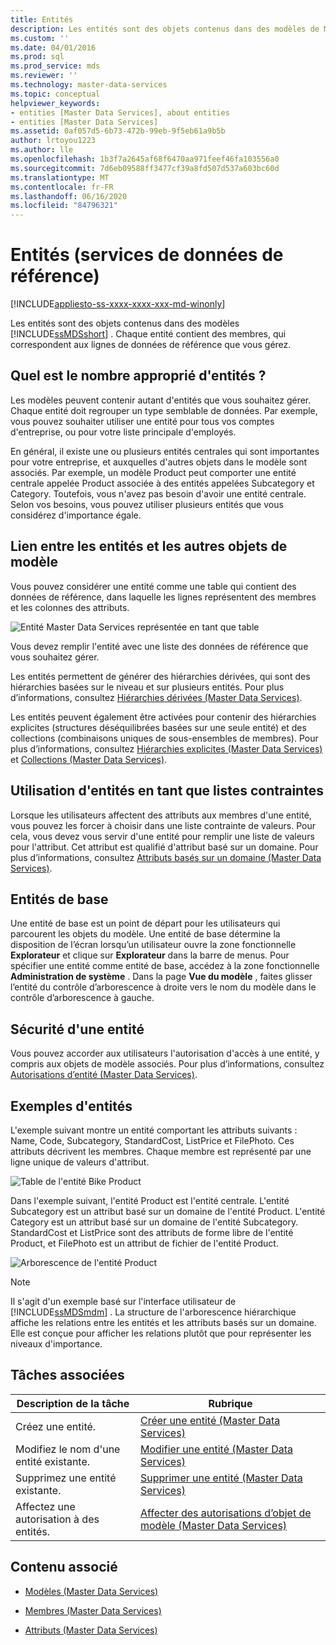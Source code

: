 ```yaml
---
title: Entités
description: Les entités sont des objets contenus dans des modèles de Master Data Services. Chaque entité contient des membres, qui correspondent aux lignes de données de référence que vous gérez.
ms.custom: ''
ms.date: 04/01/2016
ms.prod: sql
ms.prod_service: mds
ms.reviewer: ''
ms.technology: master-data-services
ms.topic: conceptual
helpviewer_keywords:
- entities [Master Data Services], about entities
- entities [Master Data Services]
ms.assetid: 0af057d5-6b73-472b-99eb-9f5eb61a9b5b
author: lrtoyou1223
ms.author: lle
ms.openlocfilehash: 1b3f7a2645af68f6470aa971feef46fa103556a0
ms.sourcegitcommit: 7d6eb09588ff3477cf39a8fd507d537a603bc60d
ms.translationtype: MT
ms.contentlocale: fr-FR
ms.lasthandoff: 06/16/2020
ms.locfileid: "84796321"
---
```

# <a name="entities-master-data-services"></a>Entités (services de données de référence)

[!INCLUDE[appliesto-ss-xxxx-xxxx-xxx-md-winonly](../includes/appliesto-ss-xxxx-xxxx-xxx-md-winonly.md)]

  Les entités sont des objets contenus dans des modèles [!INCLUDE[ssMDSshort](../includes/ssmdsshort-md.md)] . Chaque entité contient des membres, qui correspondent aux lignes de données de référence que vous gérez.  
  
## <a name="how-many-entities-are-appropriate"></a>Quel est le nombre approprié d'entités ?  
 Les modèles peuvent contenir autant d'entités que vous souhaitez gérer. Chaque entité doit regrouper un type semblable de données. Par exemple, vous pouvez souhaiter utiliser une entité pour tous vos comptes d'entreprise, ou pour votre liste principale d'employés.  
  
 En général, il existe une ou plusieurs entités centrales qui sont importantes pour votre entreprise, et auxquelles d'autres objets dans le modèle sont associés. Par exemple, un modèle Product peut comporter une entité centrale appelée Product associée à des entités appelées Subcategory et Category. Toutefois, vous n'avez pas besoin d'avoir une entité centrale. Selon vos besoins, vous pouvez utiliser plusieurs entités que vous considérez d'importance égale.  
  
## <a name="how-entities-relate-to-other-model-objects"></a>Lien entre les entités et les autres objets de modèle  
 Vous pouvez considérer une entité comme une table qui contient des données de référence, dans laquelle les lignes représentent des membres et les colonnes des attributs.  
  
 ![Entité Master Data Services représentée en tant que table](../master-data-services/media/mds-conc-entity-table.gif "Entité Master Data Services représentée en tant que table")  
  
 Vous devez remplir l'entité avec une liste des données de référence que vous souhaitez gérer.  
  
 Les entités permettent de générer des hiérarchies dérivées, qui sont des hiérarchies basées sur le niveau et sur plusieurs entités. Pour plus d’informations, consultez [Hiérarchies dérivées &#40;Master Data Services&#41;](../master-data-services/derived-hierarchies-master-data-services.md).  
  
 Les entités peuvent également être activées pour contenir des hiérarchies explicites (structures déséquilibrées basées sur une seule entité) et des collections (combinaisons uniques de sous-ensembles de membres). Pour plus d’informations, consultez [Hiérarchies explicites &#40;Master Data Services&#41;](../master-data-services/explicit-hierarchies-master-data-services.md) et [Collections &#40;Master Data Services&#41;](../master-data-services/collections-master-data-services.md).  
  
## <a name="using-entities-as-constrained-lists"></a>Utilisation d'entités en tant que listes contraintes  
 Lorsque les utilisateurs affectent des attributs aux membres d'une entité, vous pouvez les forcer à choisir dans une liste contrainte de valeurs. Pour cela, vous devez vous servir d'une entité pour remplir une liste de valeurs pour l'attribut. Cet attribut est qualifié d'attribut basé sur un domaine. Pour plus d’informations, consultez [Attributs basés sur un domaine &#40;Master Data Services&#41;](../master-data-services/domain-based-attributes-master-data-services.md).  
  
## <a name="base-entities"></a>Entités de base  
 Une entité de base est un point de départ pour les utilisateurs qui parcourent les objets du modèle. Une entité de base détermine la disposition de l’écran lorsqu’un utilisateur ouvre la zone fonctionnelle **Explorateur** et clique sur **Explorateur** dans la barre de menus. Pour spécifier une entité comme entité de base, accédez à la zone fonctionnelle **Administration de système** . Dans la page **Vue du modèle** , faites glisser l’entité du contrôle d’arborescence à droite vers le nom du modèle dans le contrôle d’arborescence à gauche.  
  
## <a name="entity-security"></a>Sécurité d'une entité  
 Vous pouvez accorder aux utilisateurs l'autorisation d'accès à une entité, y compris aux objets de modèle associés. Pour plus d’informations, consultez [Autorisations d’entité &#40;Master Data Services&#41;](../master-data-services/entity-permissions-master-data-services.md).  
  
## <a name="entity-examples"></a>Exemples d'entités  
 L'exemple suivant montre un entité comportant les attributs suivants : Name, Code, Subcategory, StandardCost, ListPrice et FilePhoto. Ces attributs décrivent les membres. Chaque membre est représenté par une ligne unique de valeurs d'attribut.  
  
 ![Table de l'entité Bike Product](../master-data-services/media/mds-conc-entity-table-w-data.gif "Table de l'entité Bike Product")  
  
 Dans l'exemple suivant, l'entité Product est l'entité centrale. L'entité Subcategory est un attribut basé sur un domaine de l'entité Product. L'entité Category est un attribut basé sur un domaine de l'entité Subcategory. StandardCost et ListPrice sont des attributs de forme libre de l'entité Product, et FilePhoto est un attribut de fichier de l'entité Product.  
  
 ![Arborescence de l'entité Product](../master-data-services/media/mds-conc-entity-ui.gif "Arborescence de l'entité Product")  
  
> [!NOTE]  
>  Il s'agit d'un exemple basé sur l'interface utilisateur de [!INCLUDE[ssMDSmdm](../includes/ssmdsmdm-md.md)] . La structure de l'arborescence hiérarchique affiche les relations entre les entités et les attributs basés sur un domaine. Elle est conçue pour afficher les relations plutôt que pour représenter les niveaux d'importance.  
  
## <a name="related-tasks"></a>Tâches associées  
  
|Description de la tâche|Rubrique|  
|----------------------|-----------|  
|Créez une entité.|[Créer une entité &#40;Master Data Services&#41;](../master-data-services/create-an-entity-master-data-services.md)|  
|Modifiez le nom d'une entité existante.|[Modifier une entité &#40;Master Data Services&#41;](../master-data-services/edit-an-entity-master-data-services.md)|  
|Supprimez une entité existante.|[Supprimer une entité &#40;Master Data Services&#41;](../master-data-services/delete-an-entity-master-data-services.md)|  
|Affectez une autorisation à des entités.|[Affecter des autorisations d’objet de modèle &#40;Master Data Services&#41;](../master-data-services/assign-model-object-permissions-master-data-services.md)|  
  
## <a name="related-content"></a>Contenu associé  
  
-   [Modèles &#40;Master Data Services&#41;](../master-data-services/models-master-data-services.md)  
  
-   [Membres &#40;Master Data Services&#41;](../master-data-services/members-master-data-services.md)  
  
-   [Attributs &#40;Master Data Services&#41;](../master-data-services/attributes-master-data-services.md)  
  
  
